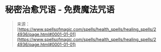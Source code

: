 <!--yml

category: 未分类

date: 2024-06-12 19:11:23

-->

# 秘密治愈咒语 - 免费魔法咒语

> 来源：[https://www.spellsofmagic.com/spells/health_spells/healing_spells/24936/page.html#0001-01-01](https://www.spellsofmagic.com/spells/health_spells/healing_spells/24936/page.html#0001-01-01)
